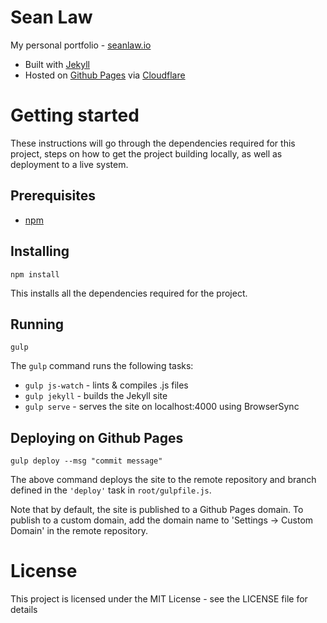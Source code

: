 Sean Law
====================

My personal portfolio - [seanlaw.io](https://seanlaw.io)
* Built with [Jekyll](https://jekyllrb.com/)
* Hosted on [Github Pages](https://pages.github.com/) via [Cloudflare](https://www.cloudflare.com/)


Getting started
=================

These instructions will go through the dependencies required for this project,
steps on how to get the project building locally, as well as deployment to a
live system.


Prerequisites
-------------

* [npm](https://www.npmjs.com/)


Installing
----------

```
npm install
```

This installs all the dependencies required for the project.


Running
-------

```
gulp
```

The `gulp` command runs the following tasks:
* `gulp js-watch` - lints & compiles .js files
* `gulp jekyll` - builds the Jekyll site
* `gulp serve` - serves the site on localhost:4000 using BrowserSync


Deploying on Github Pages
-------------------------

```
gulp deploy --msg "commit message"
```

The above command deploys the site to the remote repository and branch defined
in the `'deploy'` task in `root/gulpfile.js`.

Note that by default, the site is published to a Github Pages domain. To publish
to a custom domain, add the domain name to 'Settings -> Custom Domain' in the
remote repository.


License
=======

This project is licensed under the MIT License - see the LICENSE file for details
